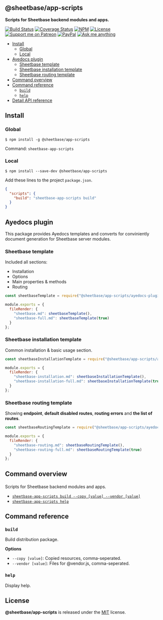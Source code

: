 <section id="head" data-note="AUTO-GENERATED CONTENT, DO NOT EDIT DIRECTLY!">

# @sheetbase/app-scripts

**Scripts for Sheetbase backend modules and apps.**

</section>

<section id="header">

[![Build Status](https://travis-ci.com/sheetbase/app-scripts.svg?branch=master)](https://travis-ci.com/sheetbase/app-scripts) [![Coverage Status](https://coveralls.io/repos/github/sheetbase/app-scripts/badge.svg?branch=master)](https://coveralls.io/github/sheetbase/app-scripts?branch=master) [![NPM](https://img.shields.io/npm/v/@sheetbase/app-scripts.svg)](https://www.npmjs.com/package/@sheetbase/app-scripts) [![License][license_badge]][license_url] [![Support me on Patreon][patreon_badge]][patreon_url] [![PayPal][paypal_donate_badge]][paypal_donate_url] [![Ask me anything][ask_me_badge]][ask_me_url]

[license_badge]: https://img.shields.io/github/license/mashape/apistatus.svg
[license_url]: https://github.com/sheetbase/app-scripts/blob/master/LICENSE
[patreon_badge]: https://lamnhan.github.io/assets/images/badges/patreon.svg
[patreon_url]: https://www.patreon.com/lamnhan
[paypal_donate_badge]: https://lamnhan.github.io/assets/images/badges/paypal_donate.svg
[paypal_donate_url]: https://www.paypal.me/lamnhan
[ask_me_badge]: https://img.shields.io/badge/ask/me-anything-1abc9c.svg
[ask_me_url]: https://m.me/sheetbase

</section>

<section id="tocx" data-note="AUTO-GENERATED CONTENT, DO NOT EDIT DIRECTLY!">

- [Install](#install)
  - [Global](#global)
  - [Local](#local)
- [Ayedocs plugin](#ayedocs-plugin)
  - [Sheetbase template](#sheetbase-template)
  - [Sheetbase installation template](#sheetbase-installation-template)
  - [Sheetbase routing template](#sheetbase-routing-template)
- [Command overview](#command-overview)
- [Command reference](#command-reference)
  - [`build`](#command-build)
  - [`help`](#command-help)
- [Detail API reference](https://sheetbase.github.io/app-scripts)


</section>

<section id="installation">

## Install

### Global

`$ npm install -g @sheetbase/app-scripts`

Command: `sheetbase-app-scripts`

### Local

`$ npm install --save-dev @sheetbase/app-scripts`

Add these lines to the project `package.json`.

```json
{
  "scripts": {
    "build": "sheetbase-app-scripts build"
  }
}
```

</section>

<section id="ayedocs-plugin">

## Ayedocs plugin

This package provides Ayedocs templates and converts for conviniently document generation for Sheetbase server modules.

### Sheetbase template

Included all sections:

- Installation
- Options
- Main properties & methods
- Routing

```js
const sheetbaseTemplate = require("@sheetbase/app-scripts/ayedocs-plugin/sheetbase.template");

module.exports = {
  fileRender: {
    "sheetbase.md": sheetbaseTemplate(),
    "sheetbase-full.md": sheetbaseTemplate(true)
  }
};
```

### Sheetbase installation template

Common installation & basic usage section.

```js
const sheetbaseInstallationTemplate = require("@sheetbase/app-scripts/ayedocs-plugin/sheetbase-installation.template");

module.exports = {
  fileRender: {
    "sheetbase-installation.md": sheetbaseInstallationTemplate(),
    "sheetbase-installation-full.md": sheetbaseInstallationTemplate(true)
  }
};
```

### Sheetbase routing template

Showing **endpoint**, **default disabled routes**, **routing errors** and **the list of routes**.

```js
const sheetbaseRoutingTemplate = require("@sheetbase/app-scripts/ayedocs-plugin/sheetbase-routing.template");

module.exports = {
  fileRender: {
    "sheetbase-routing.md": sheetbaseRoutingTemplate(),
    "sheetbase-routing-full.md": sheetbaseRoutingTemplate(true)
  }
};
```

</section>

<section id="cli" data-note="AUTO-GENERATED CONTENT, DO NOT EDIT DIRECTLY!">

<h2><a name="command-overview"><p>Command overview</p>
</a></h2>

Scripts for Sheetbase backend modules and apps.

- [`sheetbase-app-scripts build --copy [value] --vendor [value]`](#command-build)
- [`sheetbase-app-scripts help`](#command-help)

<h2><a name="command-reference"><p>Command reference</p>
</a></h2>

<h3><a name="command-build"><p><code>build</code></p>
</a></h3>

Build distribution package.

**Options**

- `--copy [value]`: Copied resources, comma-seperated.
- `--vendor [value]`: Files for @vendor.js, comma-seperated.

<h3><a name="command-help"><p><code>help</code></p>
</a></h3>

Display help.

</section>

<section id="license" data-note="AUTO-GENERATED CONTENT, DO NOT EDIT DIRECTLY!">

## License

**@sheetbase/app-scripts** is released under the [MIT](https://github.com/sheetbase/app-scripts/blob/master/LICENSE) license.

</section>
